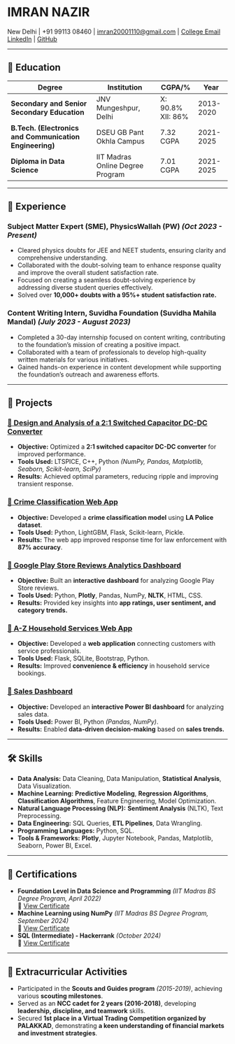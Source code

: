 # IMRAN NAZIR
New Delhi | +91 99113 08460 | [imran20001110@gmail.com](mailto:imran20001110@gmail.com) | [College Email](mailto:in8905@dseu.ac.in)  
[LinkedIn](https://www.linkedin.com/in/imran-nazir-240a14265) | [GitHub](https://github.com/imran-nazir0011)

---

## 🏫 Education
| Degree | Institution | CGPA/% | Year |
|--------|------------|--------|------|
| **Secondary and Senior Secondary Education** | JNV Mungeshpur, Delhi | X: 90.8% <br> XII: 86% | 2013-2020 |
| **B.Tech. (Electronics and Communication Engineering)** | DSEU GB Pant Okhla Campus | 7.32 CGPA | 2021-2025 |
| **Diploma in Data Science** | IIT Madras Online Degree Program | 7.01 CGPA | 2021-2025 |

---

## 💼 Experience
### Subject Matter Expert (SME), PhysicsWallah (PW) *(Oct 2023 - Present)*
- Cleared physics doubts for JEE and NEET students, ensuring clarity and comprehensive understanding.
- Collaborated with the doubt-solving team to enhance response quality and improve the overall student satisfaction rate.
- Focused on creating a seamless doubt-solving experience by addressing diverse student queries effectively.
- Solved over **10,000+ doubts with a 95%+ student satisfaction rate.**

### Content Writing Intern, Suvidha Foundation (Suvidha Mahila Mandal) *(July 2023 - August 2023)*
- Completed a 30-day internship focused on content writing, contributing to the foundation’s mission of creating a positive impact.
- Collaborated with a team of professionals to develop high-quality written materials for various initiatives.
- Gained hands-on experience in content development while supporting the foundation’s outreach and awareness efforts.

---

## 🚀 Projects
### [🔗 Design and Analysis of a 2:1 Switched Capacitor DC-DC Converter](https://github.com/imran-nazir0011/minor-project-7th-sem)
- **Objective:** Optimized a **2:1 switched capacitor DC-DC converter** for improved performance.
- **Tools Used:** LTSPICE, C++, Python *(NumPy, Pandas, Matplotlib, Seaborn, Scikit-learn, SciPy)*
- **Results:** Achieved optimal parameters, reducing ripple and improving transient response.

### [🔗 Crime Classification Web App](https://github.com/imran-nazir0011/CrimeCast-Forecasting-Crime-Categories)
- **Objective:** Developed a **crime classification model** using **LA Police dataset**.
- **Tools Used:** Python, LightGBM, Flask, Scikit-learn, Pickle.
- **Results:** The web app improved response time for law enforcement with **87% accuracy**.

### [🔗 Google Play Store Reviews Analytics Dashboard](https://imran-nazir0011.github.io/Google-Play-Store-Reviews-Analytics/dashboard.html)
- **Objective:** Built an **interactive dashboard** for analyzing Google Play Store reviews.
- **Tools Used:** Python, **Plotly**, Pandas, NumPy, **NLTK**, HTML, CSS.
- **Results:** Provided key insights into **app ratings, user sentiment, and category trends.**

### [🔗 A-Z Household Services Web App](https://github.com/imran-nazir0011/Household-Services-App-v1)
- **Objective:** Developed a **web application** connecting customers with service professionals.
- **Tools Used:** Flask, SQLite, Bootstrap, Python.
- **Results:** Improved **convenience & efficiency** in household service bookings.

### [🔗 Sales Dashboard](https://medium.com/@imran20001110/sales-dashboard-040501692654)
- **Objective:** Developed an **interactive Power BI dashboard** for analyzing sales data.
- **Tools Used:** Power BI, Python *(Pandas, NumPy)*.
- **Results:** Enabled **data-driven decision-making** based on **sales trends.**

---

## 🛠 Skills
- **Data Analysis:** Data Cleaning, Data Manipulation, **Statistical Analysis**, Data Visualization.
- **Machine Learning:** **Predictive Modeling**, **Regression Algorithms**, **Classification Algorithms**, Feature Engineering, Model Optimization.
- **Natural Language Processing (NLP):** **Sentiment Analysis** (NLTK), Text Preprocessing.
- **Data Engineering:** SQL Queries, **ETL Pipelines**, Data Wrangling.
- **Programming Languages:** Python, SQL.
- **Tools & Frameworks:** **Plotly**, Jupyter Notebook, Pandas, Matplotlib, Seaborn, Power BI, Excel.

---

## 📜 Certifications
- **Foundation Level in Data Science and Programming** *(IIT Madras BS Degree Program, April 2022)*  
  🔗 [View Certificate](https://drive.google.com/file/d/1_9qdMJcRqSvN2T2MiS8qU7PsLsaha2Di/view?usp=sharing)  
- **Machine Learning using NumPy** *(IIT Madras BS Degree Program, September 2024)*  
  🔗 [View Certificate](https://drive.google.com/file/d/1GyorX8RA-Is0xDF0v5ZclpcTLHD_Zk0z/view)  
- **SQL (Intermediate) - Hackerrank** *(October 2024)*  
  🔗 [View Certificate](https://www.hackerrank.com/certificates/iframe/389226d63651)  

---

## 🌟 Extracurricular Activities
- Participated in the **Scouts and Guides program** *(2015-2019)*, achieving various **scouting milestones**.
- Served as an **NCC cadet for 2 years (2016-2018)**, developing **leadership, discipline, and teamwork** skills.
- Secured **1st place in a Virtual Trading Competition organized by PALAKKAD**, demonstrating **a keen understanding of financial markets and investment strategies**.

